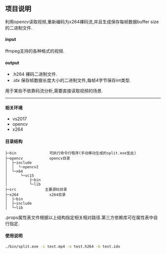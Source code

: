 ## 项目说明
利用opencv读取视频,重新编码为x264裸码流,并且生成保存每帧数据buffer size的二进制文件.

#### input
ffmpeg支持的各种格式的视频.

#### output
- .h264 裸码二进制文件.
- .idx  保存帧数据长度大小的二进制文件,每帧4字节保存int类型.


用于某些不依靠码流分析,需要直接读取视频的场景.

---

#### 相关环境
- vs2017
- opencv
- x264

#### 目录结构
```
├─bin               可执行命令行程序(手动移动生成的split.exe至此)
├─opencv            opencv目录
│  ├─include
│  │  └─opencv2
│  └─x64
│      └─vc15
│          ├─bin
│          └─lib
├─src             主要源码目录
├─x264              x264目录
│  ├─bin
│  ├─include
│  └─lib
```
.props属性表文件根据以上结构指定相关相对路径.第三方依赖库可在属性表中自行指定.

#### 使用说明
```bash
./bin/split.exe -i test.mp4 -o test.h264 -b test.idx
```

